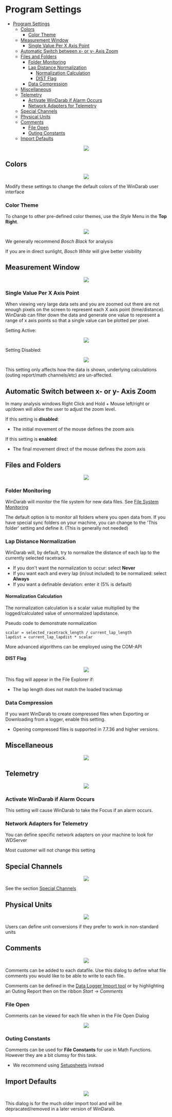 # Program Settings

- [Program Settings](#program-settings)
  - [Colors](#colors)
    - [Color Theme](#color-theme)
  - [Measurement Window](#measurement-window)
    - [Single Value Per X Axis Point](#single-value-per-x-axis-point)
  - [Automatic Switch between x- or y- Axis Zoom](#automatic-switch-between-x--or-y--axis-zoom)
  - [Files and Folders](#files-and-folders)
    - [Folder Monitoring](#folder-monitoring)
    - [Lap Distance Normalization](#lap-distance-normalization)
      - [Normalization Calculation](#normalization-calculation)
      - [DIST Flag](#dist-flag)
    - [Data Compression](#data-compression)
  - [Miscellaneous](#miscellaneous)
  - [Telemetry](#telemetry)
    - [Activate WinDarab if Alarm Occurs](#activate-windarab-if-alarm-occurs)
    - [Network Adapters for Telemetry](#network-adapters-for-telemetry)
  - [Special Channels](#special-channels)
  - [Physical Units](#physical-units)
  - [Comments](#comments)
    - [File Open](#file-open)
    - [Outing Constants](#outing-constants)
  - [Import Defaults](#import-defaults)

<p align="center">
<img src="images/Program Settings - Getting There.png">
</p>

## Colors

<p align="center">
<img src="images/Program Settings - Colors.png">
</p>

Modify these settings to change the default colors of the WinDarab user interface

### Color Theme

To change to other pre-defined color themes, use the _Style_ Menu in the __Top Right__.

<p align="center">
<img src="images/Program Settings - Style Menu.png">
</p>

We generally recommend _Bosch Black_ for analysis

If you are in direct sunlight, _Bosch White_ will give better visibility

## Measurement Window

<p align="center">
<img src="images/Program Settings - Measurement Window.png">
</p>

### Single Value Per X Axis Point

When viewing very large data sets and you are zoomed out there are not enough pixels on the screen to represent each X axis point (time/distance). WinDarab can filter down the data and generate one value to represent a range of x axis points so that a single value can be plotted per pixel.

Setting Active:

<p align="center">
<img src="images/Program Settings - Single Value Per X Axis Point Active.png">
</p>

Setting Disabled:

<p align="center">
<img src="images/Program Settings - Single Value Per X Axis Point Inactive.png">
</p>

This setting only affects how the data is shown, underlying calculations (outing report/math channels/etc) are un-affected.

## Automatic Switch between x- or y- Axis Zoom

In many analysis windows Right Click and Hold + Mouse left/right or up/down will allow the user to adjust the zoom level.

If this setting is **disabled**:

- The initial movement of the mouse defines the zoom axis

If this setting is **enabled**:

- The final movement direct of the mouse defines the zoom axis

## Files and Folders

<p align="center">
<img src="images/Program Settings - Files and Folders.png">
</p>

### Folder Monitoring

WinDarab will monitor the file system for new data files. See [File System Monitoring](File%20Explorer#file-system-monitoring)

The default option is to monitor all folders where you open data from. If you have special sync folders on your machine, you can change to the 'This folder' setting and define it. (This is generally not needed)

### Lap Distance Normalization

WinDarab will, by default, try to normalize the distance of each lap to the currently selected racetrack.

- If you don't want the normalization to occur: select **Never**
- If you want each and every lap (in/out included) to be normalized: select **Always**
- If you want a definable deviation: enter it (5% is default)

#### Normalization Calculation

The normalization calculation is a scalar value multiplied by the logged/calculated value of unnormalized lapdistance.

Pseudo code to demonstrate normalization

```
scalar = selected_racetrack_length / current_lap_length
lapdist = current_lap_lapdist * scalar
```

More advanced algorithms can be employed using the COM-API

#### DIST Flag

<p align="center">
<img src="images/File Explorer - DIST Flag.png"/>
</p>

This flag will appear in the File Explorer if:

- The lap length does not match the loaded trackmap

### Data Compression

If you want WinDarab to create compressed files when Exporting or Downloading from a logger, enable this setting.

- Opening compressed files is supported in 7.7.36 and higher versions.

## Miscellaneous

<p align="center">
<img src="images/Program Settings - Miscellaneous.png">
</p>

## Telemetry

<p align="center">
<img src="images/Program Settings - Telemetry.png">
</p>

### Activate WinDarab if Alarm Occurs

This setting will cause WinDarab to take the Focus if an alarm occurs.

### Network Adapters for Telemetry

You can define specific network adapters on your machine to look for WDServer

Most customer will not change this setting

## Special Channels

<p align="center">
<img src="images/Program Settings - Special Channels.png">
</p>

See the section [Special Channels](Special%20Channels)

## Physical Units

<p align="center">
<img src="images/Program Settings - Physical Units.png">
</p>

Users can define unit conversions if they prefer to work in non-standard units

## Comments

<p align="center">
<img src="images/Program Settings - Comments.png">
</p>

Comments can be added to each datafile. Use this dialog to define what file comments you would like to be able to write to each file.

Comments can be defined in the [Data Logger Import tool](Data%20Logger%20Import#comment-fields) or by highlighting an Outing Report then on the ribbon _Start_ &rarr; _Comments_

### File Open

Comments can be viewed for each file when in the File Open Dialog

<p align="center">
<img src="images/Program Settings - Comments and File Open Dialog.png">
</p>

### Outing Constants

Comments can be used for **File Constants** for use in Math Functions. However they are a bit clumsy for this task. 

- We recommend using [Setupsheets](Setupsheets) instead


## Import Defaults

<p align="center">
<img src="images/Program Settings - Import Defaults.png">
</p>

This dialog is for the much older import tool and will be depracated/removed in a later version of WinDarab.